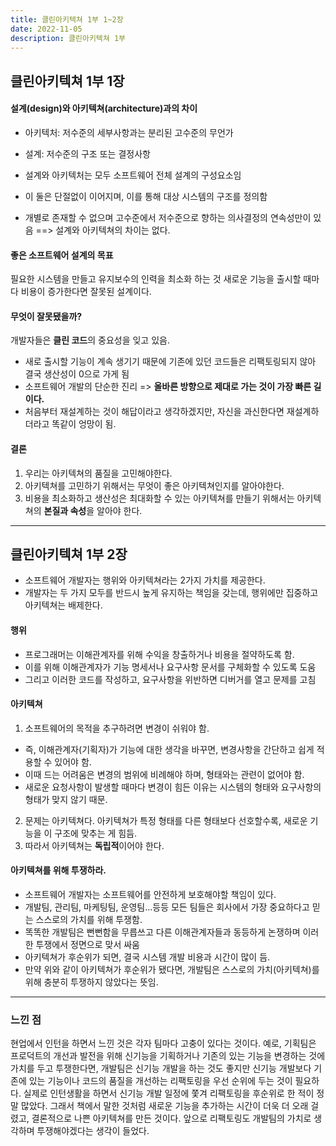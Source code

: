 ```yaml
---
title: 클린아키텍쳐 1부 1~2장
date: 2022-11-05
description: 클린아키텍쳐 1부
---
```


## 클린아키텍쳐 1부 1장

#### 설계(design)와 아키텍쳐(architecture)과의 차이

- 아키텍처: 저수준의 세부사항과는 분리된 고수준의 무언가
- 설계: 저수준의 구조 또는 결정사항

- 설계와 아키텍처는 모두 소프트웨어 전체 설계의 구성요소임
- 이 둘은 단절없이 이어지며, 이를 통해 대상 시스템의 구조를 정의함
- 개별로 존재할 수 없으며 고수준에서 저수준으로 향하는 의사결정의 연속성만이 있음
  ==> 설계와 아키텍쳐의 차이는 없다.

#### 좋은 소프트웨어 설계의 목표

필요한 시스템을 만들고 유지보수의 인력을 최소화 하는 것
새로운 기능을 출시할 때마다 비용이 증가한다면 잘못된 설계이다.

#### 무엇이 잘못됐을까?

개발자들은 **클린 코드**의 중요성을 잊고 있음.

- 새로 출시할 기능이 계속 생기기 때문에 기존에 있던 코드들은 리팩토링되지 않아
  결국 생산성이 0으로 가게 됨
- 소프트웨어 개발의 단순한 진리 => **올바른 방향으로 제대로 가는 것이 가장 빠른 길이다.**
- 처음부터 재설계하는 것이 해답이라고 생각하겠지만, 자신을 과신한다면 재설계하더라고
  똑같이 엉망이 됨.

#### 결론

1. 우리는 아키텍쳐의 품질을 고민해야한다.
2. 아키텍쳐를 고민하기 위해서는 무엇이 좋은 아키텍쳐인지를 알아야한다.
3. 비용을 최소화하고 생산성은 최대화할 수 있는 아키텍쳐를 만들기 위해서는 아키텍쳐의 **본질과 속성**을 알아야 한다.

---

## 클린아키텍쳐 1부 2장

- 소프트웨어 개발자는 행위와 아키텍쳐라는 2가지 가치를 제공한다.
- 개발자는 두 가지 모두를 반드시 높게 유지하는 책임을 갖는데, 행위에만 집중하고 아키텍쳐는 배제한다.

#### 행위

- 프로그래머는 이해관계자를 위해 수익을 창출하거나 비용을 절약하도록 함.
- 이를 위해 이해관계자가 기능 명세서나 요구사항 문서를 구체화할 수 있도록 도움
- 그리고 이러한 코드를 작성하고, 요구사항을 위반하면 디버거를 열고 문제를 고침

#### 아키텍쳐

1. 소프트웨어의 목적을 추구하려면 변경이 쉬워야 함.

- 즉, 이해관계자(기획자)가 기능에 대한 생각을 바꾸면, 변경사항을 간단하고 쉽게 적용할 수 있어야 함.
- 이때 드는 어려움은 변경의 범위에 비례해야 하며, 형태와는 관련이 없어야 함.
- 새로운 요청사항이 발생할 때마다 변경이 힘든 이유는 시스템의 형태와 요구사항의 형태가 맞지 않기 때문.

2. 문제는 아키텍쳐다. 아키텍쳐가 특정 형태를 다른 형태보다 선호할수록, 새로운 기능을 이 구조에 맞추는 게 힘듬.
3. 따라서 아키텍쳐는 **독립적**이어야 한다.

#### 아키텍쳐를 위해 투쟁하라.

- 소프트웨어 개발자는 소프트웨어를 안전하게 보호해야할 책임이 있다.
- 개발팀, 관리팀, 마케팅팀, 운영팀...등등 모든 팀들은 회사에서 가장 중요하다고 믿는 스스로의 가치를 위해 투쟁함.
- 똑똑한 개발팀은 뻔뻔함을 무릅쓰고 다른 이해관계자들과 동등하게 논쟁하며 이러한 투쟁에서 정면으로 맞서 싸움
- 아키텍쳐가 후순위가 되면, 결국 시스템 개발 비용과 시간이 많이 듬.
- 만약 위와 같이 아키텍쳐가 후순위가 됐다면, 개발팀은 스스로의 가치(아키텍쳐)를 위해 충분히 투쟁하지 않았다는 뜻임.

---

### 느낀 점

현업에서 인턴을 하면서 느낀 것은 각자 팀마다 고충이 있다는 것이다.
예로, 기획팀은 프로덕트의 개선과 발전을 위해 신기능을 기획하거나 기존의 있는 기능을 변경하는 것에 가치를 두고 투쟁한다면, 개발팀은 신기능 개발을 하는 것도 좋지만
신기능 개발보다 기존에 있는 기능이나 코드의 품질을 개선하는 리팩토링을 우선 순위에 두는 것이 필요하다.
실제로 인턴생활을 하면서 신기능 개발 일정에 쫓겨 리팩토링을 후순위로 한 적이 정말 많았다. 그래서 책에서 말한 것처럼 새로운 기능을 추가하는 시간이 더욱 더 오래 걸렸고, 결론적으로 나쁜 아키텍쳐를 만든 것이다.
앞으로 리팩토링도 개발팀의 가치로 생각하며 투쟁해야겠다는 생각이 들었다.
